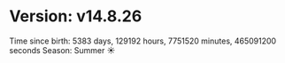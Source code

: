 # Version: v14.8.26
Time since birth: 5383 days, 129192 hours, 7751520 minutes, 465091200 seconds
Season: Summer ☀️
